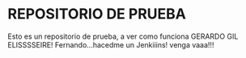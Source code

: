 # REPOSITORIO DE PRUEBA

Esto es un repositorio de prueba, a ver como funciona
GERARDO GIL ELISSSSEIRE! 
Fernando...hacedme un Jenkiiins! venga vaaa!!!
